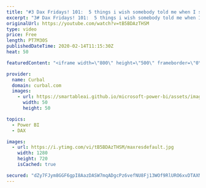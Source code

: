 ```yaml
---
title: "#3 Dax Fridays! 101:  5 things i wish somebody told me when I started learning DAX"
excerpt: "3# Dax Fridays! 101:  5 things i wish somebody told me when I started learning DAX  I was completely clueless when I start learning DAX, so here are my top 5 things I wish somebody told me back then.  What are your tips?  Here you can download all the pbix files: https://curbal.com/donwload-center"
originalUrl: https://youtube.com/watch?v=tB5BDAzTHSM
type: video
price: Free
length: PT7M30S
publishedDateTime: 2020-02-14T11:15:30Z
heat: 50

featuredContent: "<iframe width=\"800\" height=\"500\" frameborder=\"0\" src=\"https://www.youtube.com/embed/tB5BDAzTHSM\" allow=\"accelerometer; autoplay; encrypted-media; gyroscope; picture-in-picture\" allowfullscreen></iframe>"

provider:
  name: Curbal
  domain: curbal.com
  images:
    - url: https://smartableai.github.io/microsoft-power-bi/assets/images/organizations/curbal.com-50x50.jpg
      width: 50
      height: 50

topics:
  - Power BI
  - DAX

images:
  - url: https://i.ytimg.com/vi/tB5BDAzTHSM/maxresdefault.jpg
    width: 1280
    height: 720
    isCached: true

secured: "dZy7FJym8GGF6gpI8AazDASW7mqADgcPz6vefNU8Fj13WOf9RlURO6xvDTAXNHAGsGSNvXfDjlLJ9eqM4hluhN6hoQ1iuU9GW/VhQuU9MW41SrUofLF10gAzSo1OrHyQvrUeXdtw/L1cqSuIzJR7J7wo3ejEFhbE0tO3YiTf/UVPK9Sw0NAoyj4M9c2Wg4ie6/a9k0xkZA1ASjQmEsc4ZJ5t8WYwPx1hRjZo2uRot/miEcTMGxf8Y+CQsLLveIurEI5FLLDW8bTCHdoSuerVWUt0bXQkS0Q2IckyoFY/mZc1AvCDB8TeWF3tqmeXtnxLOmIe9s5lxLgq3WqYgAy7P8C5cgeVQyeYpBwykoudPNznksl0hUVRWKIJdCCOPmpnYxesdcl+QQ0fZ3iXi+W95U0eEA4wJ39vwYBMoCs4rks=;DV0tLOy2Ft25V+oHqmwrEg=="
---
```


